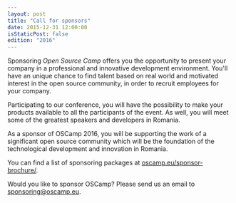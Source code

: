 ```yaml
---
layout: post
title: "Call for sponsors"
date: 2015-12-31 12:00:00
isStaticPost: false
edition: "2016"
---
```


Sponsoring *Open Source Camp* offers you the opportunity to present your company in a professional and innovative development environment. You'll have an unique chance to find talent based on real world and motivated interest in the open source community, in order to recruit employees for your company.

Participating to our conference, you will have the possibility to make your products available to all the participants of the event. As well, you will meet some of the greatest speakers and developers in Romania.

As a sponsor of OSCamp 2016, you will be supporting the work of a significant open source community which will be the foundation of the technological development and innovation in Romania.

You can find a list of sponsoring packages at [oscamp.eu/sponsor-brochure/](https://oscamp.eu/sponsor-brochure/).

Would you like to sponsor OSCamp? Please send us an email to [sponsoring@oscamp.eu](mailto:sponsoring@oscamp.eu).
